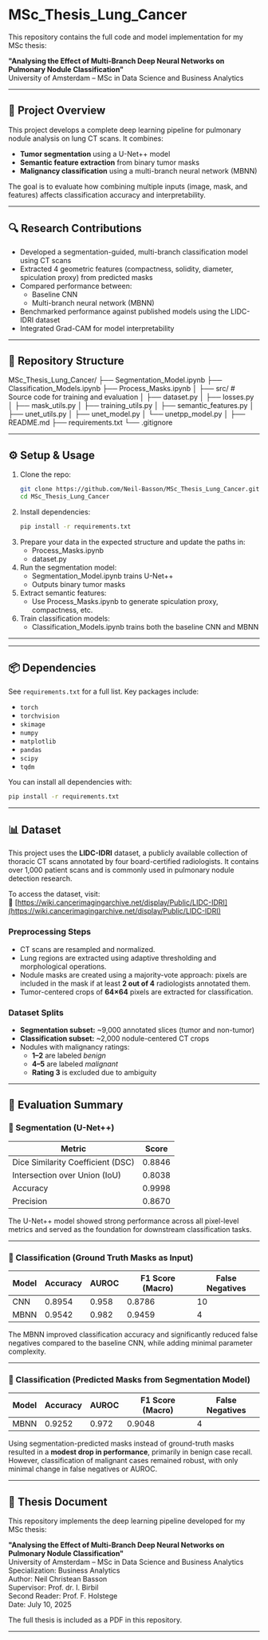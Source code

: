 # MSc_Thesis_Lung_Cancer

This repository contains the full code and model implementation for my MSc thesis:

**"Analysing the Effect of Multi-Branch Deep Neural Networks on Pulmonary Nodule Classification"**  
University of Amsterdam – MSc in Data Science and Business Analytics

---

## 🧠 Project Overview

This project develops a complete deep learning pipeline for pulmonary nodule analysis on lung CT scans. It combines:

- **Tumor segmentation** using a U-Net++ model
- **Semantic feature extraction** from binary tumor masks
- **Malignancy classification** using a multi-branch neural network (MBNN)

The goal is to evaluate how combining multiple inputs (image, mask, and features) affects classification accuracy and interpretability.

---

## 🔍 Research Contributions

- Developed a segmentation-guided, multi-branch classification model using CT scans
- Extracted 4 geometric features (compactness, solidity, diameter, spiculation proxy) from predicted masks
- Compared performance between:
  - Baseline CNN
  - Multi-branch neural network (MBNN)
- Benchmarked performance against published models using the LIDC-IDRI dataset
- Integrated Grad-CAM for model interpretability

---

## 📁 Repository Structure
MSc_Thesis_Lung_Cancer/
├── Segmentation_Model.ipynb
├── Classification_Models.ipynb
├── Process_Masks.ipynb
│
├── src/ # Source code for training and evaluation
│ ├── dataset.py
│ ├── losses.py
│ ├── mask_utils.py
│ ├── training_utils.py
│ ├── semantic_features.py
│ ├── unet_utils.py
│ ├── unet_model.py
│ └── unetpp_model.py
│
├── README.md
├── requirements.txt
└── .gitignore


---

## ⚙️ Setup & Usage

1. Clone the repo:
   ```bash
   git clone https://github.com/Neil-Basson/MSc_Thesis_Lung_Cancer.git
   cd MSc_Thesis_Lung_Cancer
2. Install dependencies:
   ```bash
   pip install -r requirements.txt
3. Prepare your data in the expected structure and update the paths in:
   - Process_Masks.ipynb
   - dataset.py
4. Run the segmentation model:
   - Segmentation_Model.ipynb trains U-Net++
   - Outputs binary tumor masks
5. Extract semantic features:
   - Use Process_Masks.ipynb to generate spiculation proxy, compactness, etc.
6. Train classification models:
   - Classification_Models.ipynb trains both the baseline CNN and MBNN


---
---

## 📦 Dependencies

See `requirements.txt` for a full list. Key packages include:

- `torch`
- `torchvision`
- `skimage`
- `numpy`
- `matplotlib`
- `pandas`
- `scipy`
- `tqdm`

You can install all dependencies with:

```bash
pip install -r requirements.txt
```
---


## 📊 Dataset

This project uses the **LIDC-IDRI** dataset, a publicly available collection of thoracic CT scans annotated by four board-certified radiologists. It contains over 1,000 patient scans and is commonly used in pulmonary nodule detection research.

To access the dataset, visit:  
🔗 [https://wiki.cancerimagingarchive.net/display/Public/LIDC-IDRI](https://wiki.cancerimagingarchive.net/display/Public/LIDC-IDRI)

### Preprocessing Steps

- CT scans are resampled and normalized.
- Lung regions are extracted using adaptive thresholding and morphological operations.
- Nodule masks are created using a majority-vote approach: pixels are included in the mask if at least **2 out of 4** radiologists annotated them.
- Tumor-centered crops of **64×64** pixels are extracted for classification.

### Dataset Splits

- **Segmentation subset:** ~9,000 annotated slices (tumor and non-tumor)
- **Classification subset:** ~2,000 nodule-centered CT crops
- Nodules with malignancy ratings:
  - **1–2** are labeled *benign*
  - **4–5** are labeled *malignant*
  - **Rating 3** is excluded due to ambiguity

---

## 🧪 Evaluation Summary

### 🔹 Segmentation (U-Net++)

| Metric               | Score   |
|----------------------|---------|
| Dice Similarity Coefficient (DSC) | 0.8846  |
| Intersection over Union (IoU)     | 0.8038  |
| Accuracy             | 0.9998  |
| Precision            | 0.8670  |

The U-Net++ model showed strong performance across all pixel-level metrics and served as the foundation for downstream classification tasks.

---

### 🔹 Classification (Ground Truth Masks as Input)

| Model     | Accuracy | AUROC | F1 Score (Macro) | False Negatives |
|-----------|----------|--------|------------------|------------------|
| CNN       | 0.8954   | 0.958  | 0.8786           | 10               |
| MBNN      | 0.9542   | 0.982  | 0.9459           | 4                |

The MBNN improved classification accuracy and significantly reduced false negatives compared to the baseline CNN, while adding minimal parameter complexity.

---

### 🔹 Classification (Predicted Masks from Segmentation Model)

| Model     | Accuracy | AUROC | F1 Score (Macro) | False Negatives |
|-----------|----------|--------|------------------|------------------|
| MBNN      | 0.9252   | 0.972  | 0.9048           | 4                |

Using segmentation-predicted masks instead of ground-truth masks resulted in a **modest drop in performance**, primarily in benign case recall. However, classification of malignant cases remained robust, with only minimal change in false negatives or AUROC.

---

## 📘 Thesis Document

This repository implements the deep learning pipeline developed for my MSc thesis:

**"Analysing the Effect of Multi-Branch Deep Neural Networks on Pulmonary Nodule Classification"**  
University of Amsterdam – MSc in Data Science and Business Analytics  
Specialization: Business Analytics  
Author: Neil Christean Basson  
Supervisor: Prof. dr. I. Birbil  
Second Reader: Prof. F. Holstege  
Date: July 10, 2025

The full thesis is included as a PDF in this repository.

---

